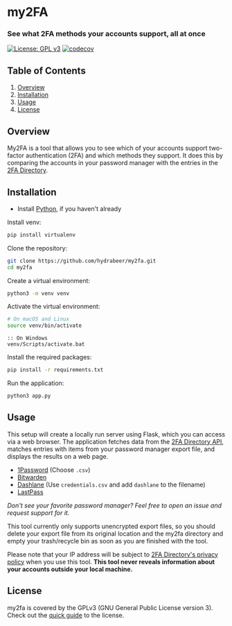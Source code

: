 # my2FA

### See what 2FA methods your accounts support, all at once

[![License: GPL v3](https://img.shields.io/badge/License-GPLv3-blue.svg)](https://www.gnu.org/licenses/gpl-3.0)
[![codecov](https://codecov.io/gh/hydrabeer/my2fa/graph/badge.svg?token=9GOOHFA8EQ)](https://codecov.io/gh/hydrabeer/my2fa)

## Table of Contents

1. [Overview](#overview)
2. [Installation](#installation)
3. [Usage](#usage)
4. [License](#license)

## Overview

My2FA is a tool that allows you to see which of your accounts support two-factor authentication (2FA) and which
methods they support. It does this by comparing the accounts in your password manager with the entries in the
[2FA Directory](https://2fa.directory/).

## Installation

- Install [Python](https://www.python.org/downloads/), if you haven't already

Install venv:

```bash 
pip install virtualenv
```

Clone the repository:

```bash
git clone https://github.com/hydrabeer/my2fa.git
cd my2fa
```

Create a virtual environment:

```bash
python3 -m venv venv
```

Activate the virtual environment:

```bash 
# On macOS and Linux
source venv/bin/activate
```

```batch
:: On Windows
venv/Scripts/activate.bat
```

Install the required packages:

```bash
pip install -r requirements.txt
```

Run the application:

```bash
python3 app.py
```

## Usage

This setup will create a locally run server using Flask, which you can access via a web browser. The application
fetches data from the [2FA Directory API](https://2fa.directory/api/), matches entries with items from your password
manager export file, and displays the results on a web page.



- [1Password](https://support.1password.com/export/) (Choose `.csv`)
- [Bitwarden](https://bitwarden.com/learning/passwordmanager-how-to-export-your-bitwarden-vault/)
- [Dashlane](https://support.dashlane.com/hc/en-us/articles/202625092-Export-Dashlane-data-to-a-CSV-file) (Use
  `credentials.csv` and add `dashlane` to the filename)
- [LastPass](https://support.lastpass.com/s/document-item?bundleId=lastpass&topicId=LastPass/export-vault.html&_LANG=enus)

*Don't see your favorite password manager? Feel free to open an issue and request support for it.*

This tool currently only supports unencrypted export files, so you should delete your export file from its original
location and the my2fa directory and empty your trash/recycle bin as soon as you are finished with the tool.

Please note that your IP address will be subject to [2FA Directory's privacy policy](https://2fa.directory/privacy/)
when you use this tool. **This tool never reveals information about your accounts outside your local machine.**

## License

my2fa is covered by the GPLv3 (GNU General Public License version 3). Check out
the [quick guide](https://www.gnu.org/licenses/quick-guide-gplv3) to the license.
